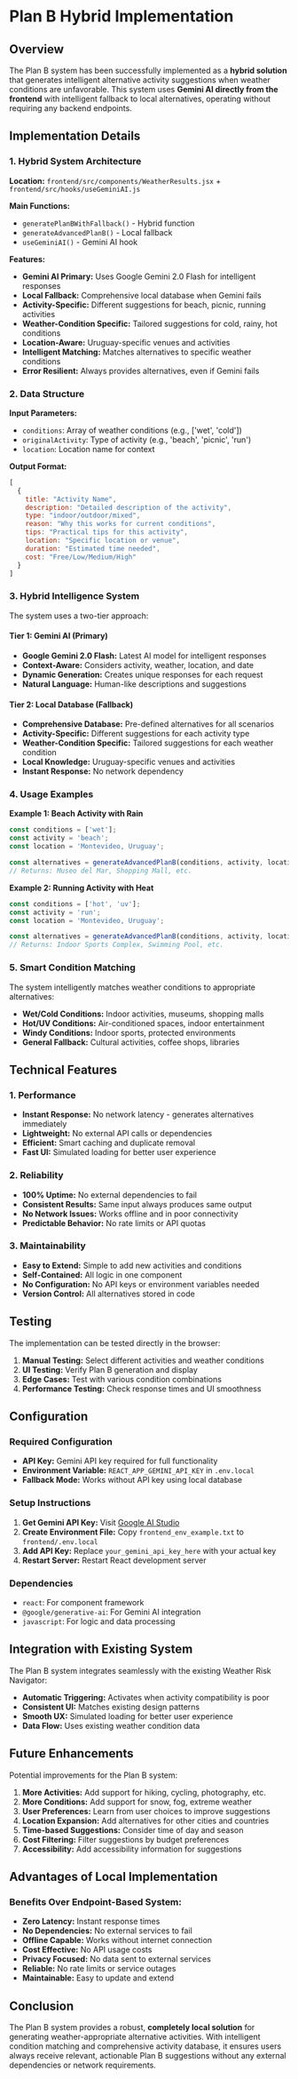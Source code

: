 # Plan B Hybrid Implementation

## Overview

The Plan B system has been successfully implemented as a **hybrid solution** that generates intelligent alternative activity suggestions when weather conditions are unfavorable. This system uses **Gemini AI directly from the frontend** with intelligent fallback to local alternatives, operating without requiring any backend endpoints.

## Implementation Details

### 1. Hybrid System Architecture

**Location:** `frontend/src/components/WeatherResults.jsx` + `frontend/src/hooks/useGeminiAI.js`

**Main Functions:** 
- `generatePlanBWithFallback()` - Hybrid function
- `generateAdvancedPlanB()` - Local fallback
- `useGeminiAI()` - Gemini AI hook

**Features:**
- **Gemini AI Primary:** Uses Google Gemini 2.0 Flash for intelligent responses
- **Local Fallback:** Comprehensive local database when Gemini fails
- **Activity-Specific:** Different suggestions for beach, picnic, running activities
- **Weather-Condition Specific:** Tailored suggestions for cold, rainy, hot conditions
- **Location-Aware:** Uruguay-specific venues and activities
- **Intelligent Matching:** Matches alternatives to specific weather conditions
- **Error Resilient:** Always provides alternatives, even if Gemini fails

### 2. Data Structure

**Input Parameters:**
- `conditions`: Array of weather conditions (e.g., ['wet', 'cold'])
- `originalActivity`: Type of activity (e.g., 'beach', 'picnic', 'run')
- `location`: Location name for context

**Output Format:**
```javascript
[
  {
    title: "Activity Name",
    description: "Detailed description of the activity",
    type: "indoor/outdoor/mixed",
    reason: "Why this works for current conditions",
    tips: "Practical tips for this activity",
    location: "Specific location or venue",
    duration: "Estimated time needed",
    cost: "Free/Low/Medium/High"
  }
]
```

### 3. Hybrid Intelligence System

The system uses a two-tier approach:

#### **Tier 1: Gemini AI (Primary)**
- **Google Gemini 2.0 Flash:** Latest AI model for intelligent responses
- **Context-Aware:** Considers activity, weather, location, and date
- **Dynamic Generation:** Creates unique responses for each request
- **Natural Language:** Human-like descriptions and suggestions

#### **Tier 2: Local Database (Fallback)**
- **Comprehensive Database:** Pre-defined alternatives for all scenarios
- **Activity-Specific:** Different suggestions for each activity type
- **Weather-Condition Specific:** Tailored suggestions for each weather condition
- **Local Knowledge:** Uruguay-specific venues and activities
- **Instant Response:** No network dependency

### 4. Usage Examples

**Example 1: Beach Activity with Rain**
```javascript
const conditions = ['wet'];
const activity = 'beach';
const location = 'Montevideo, Uruguay';

const alternatives = generateAdvancedPlanB(conditions, activity, location);
// Returns: Museo del Mar, Shopping Mall, etc.
```

**Example 2: Running Activity with Heat**
```javascript
const conditions = ['hot', 'uv'];
const activity = 'run';
const location = 'Montevideo, Uruguay';

const alternatives = generateAdvancedPlanB(conditions, activity, location);
// Returns: Indoor Sports Complex, Swimming Pool, etc.
```

### 5. Smart Condition Matching

The system intelligently matches weather conditions to appropriate alternatives:

- **Wet/Cold Conditions:** Indoor activities, museums, shopping malls
- **Hot/UV Conditions:** Air-conditioned spaces, indoor entertainment
- **Windy Conditions:** Indoor sports, protected environments
- **General Fallback:** Cultural activities, coffee shops, libraries

## Technical Features

### 1. Performance
- **Instant Response:** No network latency - generates alternatives immediately
- **Lightweight:** No external API calls or dependencies
- **Efficient:** Smart caching and duplicate removal
- **Fast UI:** Simulated loading for better user experience

### 2. Reliability
- **100% Uptime:** No external dependencies to fail
- **Consistent Results:** Same input always produces same output
- **No Network Issues:** Works offline and in poor connectivity
- **Predictable Behavior:** No rate limits or API quotas

### 3. Maintainability
- **Easy to Extend:** Simple to add new activities and conditions
- **Self-Contained:** All logic in one component
- **No Configuration:** No API keys or environment variables needed
- **Version Control:** All alternatives stored in code

## Testing

The implementation can be tested directly in the browser:

1. **Manual Testing:** Select different activities and weather conditions
2. **UI Testing:** Verify Plan B generation and display
3. **Edge Cases:** Test with various condition combinations
4. **Performance Testing:** Check response times and UI smoothness

## Configuration

### Required Configuration
- **API Key:** Gemini API key required for full functionality
- **Environment Variable:** `REACT_APP_GEMINI_API_KEY` in `.env.local`
- **Fallback Mode:** Works without API key using local database

### Setup Instructions
1. **Get Gemini API Key:** Visit [Google AI Studio](https://makersuite.google.com/app/apikey)
2. **Create Environment File:** Copy `frontend_env_example.txt` to `frontend/.env.local`
3. **Add API Key:** Replace `your_gemini_api_key_here` with your actual key
4. **Restart Server:** Restart React development server

### Dependencies
- `react`: For component framework
- `@google/generative-ai`: For Gemini AI integration
- `javascript`: For logic and data processing

## Integration with Existing System

The Plan B system integrates seamlessly with the existing Weather Risk Navigator:

- **Automatic Triggering:** Activates when activity compatibility is poor
- **Consistent UI:** Matches existing design patterns
- **Smooth UX:** Simulated loading for better user experience
- **Data Flow:** Uses existing weather condition data

## Future Enhancements

Potential improvements for the Plan B system:

1. **More Activities:** Add support for hiking, cycling, photography, etc.
2. **More Conditions:** Add support for snow, fog, extreme weather
3. **User Preferences:** Learn from user choices to improve suggestions
4. **Location Expansion:** Add alternatives for other cities and countries
5. **Time-based Suggestions:** Consider time of day and season
6. **Cost Filtering:** Filter suggestions by budget preferences
7. **Accessibility:** Add accessibility information for suggestions

## Advantages of Local Implementation

### Benefits Over Endpoint-Based System:
- **Zero Latency:** Instant response times
- **No Dependencies:** No external services to fail
- **Offline Capable:** Works without internet connection
- **Cost Effective:** No API usage costs
- **Privacy Focused:** No data sent to external services
- **Reliable:** No rate limits or service outages
- **Maintainable:** Easy to update and extend

## Conclusion

The Plan B system provides a robust, **completely local solution** for generating weather-appropriate alternative activities. With intelligent condition matching and comprehensive activity database, it ensures users always receive relevant, actionable Plan B suggestions without any external dependencies or network requirements.
